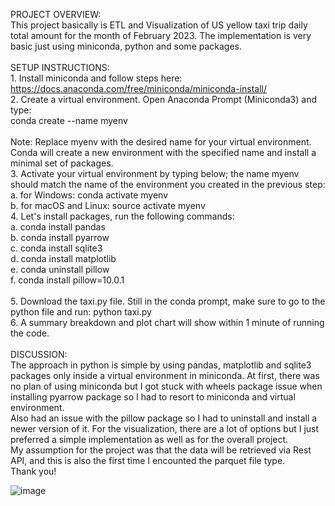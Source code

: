 PROJECT OVERVIEW:<br>
This project basically is ETL and Visualization of US yellow taxi trip daily total amount for the month of February 2023. The implementation is very basic just using miniconda, python and some packages.
<br><br>
SETUP INSTRUCTIONS:<br>
	1. Install miniconda and follow steps here: https://docs.anaconda.com/free/miniconda/miniconda-install/<br>
	2. Create a virtual environment. Open Anaconda Prompt (Miniconda3) and type: <br>conda create --name myenv <br><br>Note: Replace myenv with the desired name for your virtual environment. Conda will create a new environment with the specified name and install a minimal set of packages.<br>
	3. Activate your virtual environment by typing below; the name myenv should match the name of the environment you created in the previous step:<br>
		a. for Windows: conda activate myenv<br>
		b. for macOS and Linux:	source activate myenv<br>
	4. Let's install packages, run the following commands:<br>
		a. conda install pandas<br>
		b. conda install pyarrow<br>
		c. conda install sqlite3<br>
		d. conda install matplotlib<br>
		e. conda uninstall pillow<br>
		f. conda install pillow=10.0.1<br><br>
	5. Download the taxi.py file. Still in the conda prompt, make sure to go to the python file and run: python taxi.py<br>
	6. A summary breakdown and plot chart will show within 1 minute of running the code.<br>
<br>
DISCUSSION:<br>
The approach in python is simple by using pandas, matplotlib and sqlite3 packages only inside a virtual environment in miniconda. At first, there was no plan of using miniconda but I got stuck with wheels package issue when installing pyarrow package so I had to resort to miniconda and virtual environment. <br>Also had an issue with the pillow package so I had to uninstall and install a newer version of it. For the visualization, there are a lot of options but I just preferred a simple implementation as well as for the overall project.<br>
My assumption for the project was that the data will be retrieved via Rest API, and this is also the first time I encounted the parquet file type.
<br>
Thank you!

![image](https://github.com/cranemix/ota-taxi-data/assets/7769820/38df74e6-905c-44b7-bc8c-f31079a8da09)

